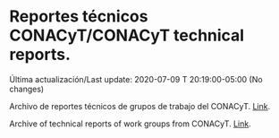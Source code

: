 # Reportes técnicos CONACyT/CONACyT technical reports.

Última actualización/Last update: 2020-07-09 T 20:19:00-05:00 (No changes)

Archivo de reportes técnicos de grupos de trabajo del CONACyT. [Link](https://coronavirus.conacyt.mx/productos/index.html).

Archive of technical reports of work groups from CONACyT. [Link](https://coronavirus.conacyt.mx/productos/index.html).
